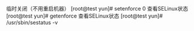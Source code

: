 临时关闭（不用重启机器）
[root@test yun]# setenforce 0
查看SELinux状态
[root@test yun]# getenforce
查看SELinux状态
[root@test yun]# /usr/sbin/sestatus -v

